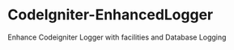 CodeIgniter-EnhancedLogger
==========================

Enhance Codeigniter Logger with facilities and Database Logging